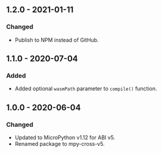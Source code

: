 ## 1.2.0 - 2021-01-11
### Changed
- Publish to NPM instead of GitHub.

## 1.1.0 - 2020-07-04
### Added
- Added optional `wasmPath` parameter to `compile()` function.

## 1.0.0 - 2020-06-04
### Changed
- Updated to MicroPython v1.12 for ABI v5.
- Renamed package to mpy-cross-v5.
